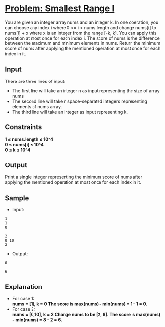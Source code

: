 # [Problem: Smallest Range I](https://my.newtonschool.co/playground/code/f80u4a6pmvnz)

You are given an integer array nums and an integer k.
In one operation, you can choose any index i where 0 <= i < nums.length and change nums[i] to nums[i] + x where x is an integer from the range [-k, k]. You can apply this operation at most once for each index i.
The score of nums is the difference between the maximum and minimum elements in nums.
Return the minimum score of nums after applying the mentioned operation at most once for each index in it.

## Input

There are three lines of input:
- The first line will take an integer n as input representing the size of array nums
- The second line will take n space-separated integers representing elements of nums array.
- The third line will take an integer as input representing k.

## Constraints

**1 ≤ nums.length ≤ 10^4 <br>
0 ≤ nums[i] ≤ 10^4 <br>
0 ≤ k ≤ 10^4**

## Output

Print a single integer representing the minimum score of nums after applying the mentioned operation at most once for each index in it.

## Sample

- Input:
```
1
1
0

2
0 10
2
```

- Output:
```
0

6
```

## Explanation

- For case 1: <br> **nums = [1], k = 0
The score is max(nums) - min(nums) = 1 - 1 = 0.** <br>
- For case 2: <br> **nums = [0,10], k = 2
Change nums to be [2, 8]. The score is max(nums) - min(nums) = 8 - 2 = 6.**
